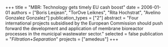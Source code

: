 +++
title = "MBR: Technology gets timely EU cash boost"
date = 2006-01-01
authors = ["Boris Lesjean", "TorOve Leiknes", "Rita Hochstrat", "Avelino Gonzalez Gonzalez"]
publication_types = ["2"]
abstract = "Four international projects subsidised by the European Commission should push forward the development and application of membrane bioreactor processes in the municipal wastewater sector."
selected = false
publication = "*Filtration+Separation*"
projects = ["amedeus"]
+++

